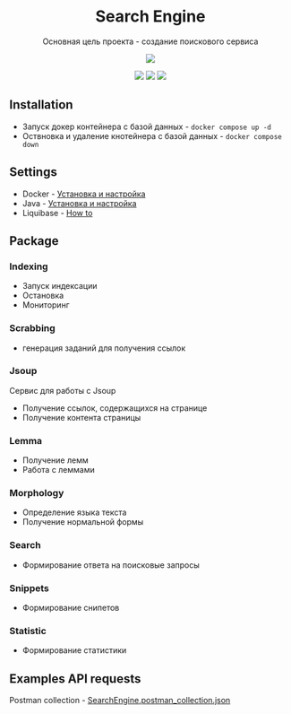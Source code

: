 <h1 align="center">Search Engine</h1>
<p align="center">Основная цель проекта - создание поискового сервиса</p>
<p align="center">
<img src="https://img.shields.io/badge/made%20by-SergeyDmitriev-blue.svg" >
</p>

<p align="center">
<img src="https://img.shields.io/badge/java-17-green.svg">
<img src="https://img.shields.io/badge/mapstruct-1.6.2-green.svg">
<img src="https://img.shields.io/badge/liquibase-4.29.2-green.svg">
</p>

## Installation
- Запуск докер контейнера с базой данных - `docker compose up -d`
- Оствновка и удаление кнотейнера с базой данных - `docker compose down`

## Settings
- Docker - [Установка и настройка](https://docs.docker.com/?_gl=1*xpz8ao*_gcl_au*MjExODYxNzMwOC4xNzI5MjE2ODI0*_ga*NDkzMjczMjAzLjE3MjczMTcyNTY.*_ga_XJWPQMJYHQ*MTcyOTIxNjgyNC4yLjEuMTcyOTIxNjgyNi41OC4wLjA.)
- Java - [Установка и настройка](https://www.java.com/ru/download/help/download_options_ru.html#mac)
- Liquibase - [How to](https://docs.liquibase.com/start/home.html)

## Package

### Indexing
- Запуск индексации
- Остановка
- Мониторинг
### Scrabbing
- генерация заданий для получения ссылок

### Jsoup
Сервис для работы с Jsoup

- Получение ссылок, содержащихся на странице
- Получение контента страницы

### Lemma
- Получение лемм
- Работа с леммами

### Morphology
- Определение языка текста
- Получение нормальной формы

### Search
 - Формирование ответа на поисковые запросы

### Snippets
- Формирование снипетов

### Statistic
- Формирование статистики

## Examples API requests
Postman collection - [SearchEngine.postman_collection.json](SearchEngine.postman_collection.json)

